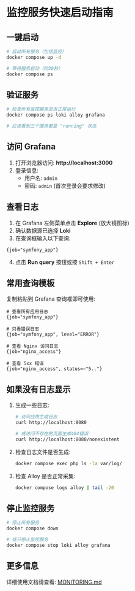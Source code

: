 # 监控服务快速启动指南

## 一键启动

```bash
# 启动所有服务（包括监控）
docker compose up -d

# 等待服务启动（约30秒）
docker compose ps
```

## 验证服务

```bash
# 检查所有监控服务是否正常运行
docker compose ps loki alloy grafana

# 应该看到三个服务都是 "running" 状态
```

## 访问 Grafana

1. 打开浏览器访问: **http://localhost:3000**
2. 登录信息:
   - 用户名: `admin`
   - 密码: `admin` (首次登录会要求修改)

## 查看日志

1. 在 Grafana 左侧菜单点击 **Explore** (放大镜图标)
2. 确认数据源已选择 **Loki**
3. 在查询框输入以下查询:

```logql
{job="symfony_app"}
```

4. 点击 **Run query** 按钮或按 `Shift + Enter`

## 常用查询模板

复制粘贴到 Grafana 查询框即可使用:

```logql
# 查看所有应用日志
{job="symfony_app"}

# 只看错误日志
{job="symfony_app", level="ERROR"}

# 查看 Nginx 访问日志
{job="nginx_access"}

# 查看 5xx 错误
{job="nginx_access", status=~"5.."}
```

## 如果没有日志显示

1. 生成一些日志:
   ```bash
   # 访问应用生成日志
   curl http://localhost:8080

   # 或访问不存在的页面生成404错误
   curl http://localhost:8080/nonexistent
   ```

2. 检查日志文件是否生成:
   ```bash
   docker compose exec php ls -la var/log/
   ```

3. 检查 Alloy 是否正常采集:
   ```bash
   docker compose logs alloy | tail -20
   ```

## 停止监控服务

```bash
# 停止所有服务
docker compose down

# 或只停止监控服务
docker compose stop loki alloy grafana
```

## 更多信息

详细使用文档请查看: [MONITORING.md](./MONITORING.md)
